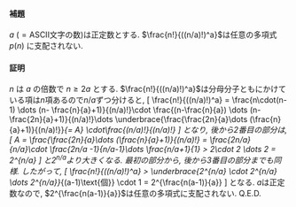 #### 補題
$a\ (= \mathrm{ASCII文字の数})$は正定数とする. $\frac{n!}{((n/a)!)^a}$は任意の多項式 $p(n)$ に支配されない.

#### 証明
$n$ は $a$ の倍数で $n \ge 2a$ とする. $\frac{n!}{((n/a)!)^a}$は分母分子ともにかけている項は$n$項あるので$n/a$ずつ分けると,
    \[
        \frac{n!}{((n/a)!)^a}
        = \frac{n\cdot(n-1) \dots (n- \frac{n}{a}+1)}{(n/a)!}\cdot
        \frac{(n-\frac{n}{a}) \dots (n-\frac{2n}{a}+1)}{(n/a)!}\dots
        \underbrace{\frac{\frac{2n}{a}\dots (\frac{n}{a}+1)}{(n/a)!}}_{= A}
        \cdot\frac{(n/a)!}{(n/a)!}
    \]
    となり, 後から2番目の部分は,
    \[
        A = \frac{\frac{2n}{a}\dots (\frac{n}{a}+1)}{(n/a)!}
        = \frac{2n/a}{n/a}\cdot \frac{2n/a -1}{n/a-1}\dots \frac{n/a+1}{1}
        > 2\cdot 2 \dots 2
        = 2^{n/a}
    \]
と$2^{n/a}$より大きくなる. 最初の部分から, 後から3番目の部分までも同様. したがって,
    \[ \frac{n!}{((n/a)!)^a} > \underbrace{2^{n/a} \cdot 2^{n/a} \dots 2^{n/a}}_{(a-1)\text{個}} \cdot 1 = 2^{\frac{n(a-1)}{a}} \]
となる. $a$は正定数なので, $2^{\frac{n(a-1)}{a}}$は任意の多項式に支配されない. Q.E.D.
